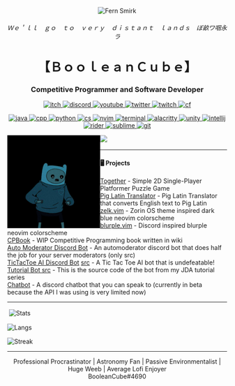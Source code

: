 <p align="center">
  <img src="https://static.wikia.nocookie.net/villains/images/a/a7/Tumblr_otgzm0EMIq1vuuzreo6_1280.gif/revision/latest/scale-to-width-down/250?cb=20180108084014" alt="Fern Smirk">
</p>

<h6 align="center">Ｗｅ＇ｌｌ　ｇｏ　ｔｏ　ｖｅｒｙ　ｄｉｓｔａｎｔ　ｌａｎｄｓ　ぼ畝ワ咽永ラ</h6>
<h1 align="center"><b>【﻿ＢｏｏｌｅａｎＣｕｂｅ】</b></h1>
<h3 align="center">Competitive Programmer and Software Developer</h3>
<p align="center"> 
  <a href="https://booleancube.itch.io/"> <img src="https://img.shields.io/badge/-itch.io-black?style=for-the-badge&logo=itch.io" alt="itch"> </a> 
  <a href="https://discord.gg/3ZDpPyR"> <img src="https://img.shields.io/badge/-discord-black?style=for-the-badge&logo=discord" alt="discord"> </a> 
  <a href="https://www.youtube.com/channel/UCsivrachJyFVLi7V60lrd6g"> <img src="https://img.shields.io/badge/-youtube-black?style=for-the-badge&logo=youtube&color=ff0000" alt="youtube"> </a> 
  <a href="https://twitter.com/BooleanCub3"> <img src="https://img.shields.io/badge/-twitter-black?style=for-the-badge&logo=twitter" alt="twitter"> </a> 
  <a href="https://www.twitch.tv/booleancub3"> <img src="https://img.shields.io/badge/-twitch-black?style=for-the-badge&logo=twitch" alt="twitch"> </a>
  <a href="https://codeforces.com/profile/booleancub3"> <img src="https://img.shields.io/badge/-codeforces-black?style=for-the-badge&logo=codeforces" alt="cf"> </a> 
</p>
<p align="center"> 
  <a href="https://www.java.com/en/"> <img src="https://img.shields.io/badge/-java-black?style=for-the-badge&logo=java&color=007396" alt="java"> </a> 
  <a href="https://www.cplusplus.com/"> <img src="https://img.shields.io/badge/-C%2B%2B-black?style=for-the-badge&logo=c%2B%2B&color=00599c" alt="cpp"> </a> 
  <a href="https://www.python.org/download/releases/3.0/"> <img src="https://img.shields.io/badge/-python-black?style=for-the-badge&logo=python" alt="python"> </a> 
  <a href="https://docs.microsoft.com/en-us/dotnet/csharp/tour-of-csharp/#:~:text=C%23%20(pronounced%20%22See%20Sharp%22,applications%20that%20run%20in%20the%20.&text=C%23%20has%20its%20roots%20in,%2C%20Java%2C%20and%20JavaScript%20programmers."> <img src="https://img.shields.io/badge/-C%23-black?style=for-the-badge&logo=c%20sharp&color=239120" alt="cs"> </a> 
  <a href="https://neovim.io/"> <img src="https://img.shields.io/badge/-neovim-black?style=for-the-badge&logo=neovim" alt="nvim"> </a> 
  <a href="https://www.microsoft.com/en-us/p/windows-terminal/9n0dx20hk701?activetab=pivot:overviewtab"> <img src="https://img.shields.io/badge/-terminal-black?style=for-the-badge&logo=windows%20terminal&color=4d4d4d" alt="terminal"> </a> 
  <a href="https://github.com/alacritty/alacritty"> <img src="https://img.shields.io/badge/-alacritty-black?style=for-the-badge&logo=alacritty" alt="alacritty"> </a> 
  <a href="https://unity.com/"> <img src="https://img.shields.io/badge/-unity-black?style=for-the-badge&logo=unity" alt="unity"> </a>
  <a href="https://www.jetbrains.com/idea/"> <img src="https://img.shields.io/badge/-IntelliJ-black?style=for-the-badge&logo=intellij%20idea" alt="intellij"> </a>
  <a href="https://www.jetbrains.com/rider/"> <img src="https://img.shields.io/badge/-Rider-black?style=for-the-badge&logo=Rider" alt="rider"> </a>
  <a href="https://www.sublimetext.com/"> <img src="https://img.shields.io/badge/-Sublime-black?style=for-the-badge&logo=Sublime%20Text" alt="sublime"> </a>
  <a href="https://git-scm.com/"> <img src="https://img.shields.io/badge/-Git-black?style=for-the-badge&logo=Git" alt="git"> </a>
</p>

<img src="https://github.com/BooleanCube/BooleanCube/blob/main/finn.jpg" width=213 align="left"/>
<a href="https://discord.gg/3ZDpPyR">
    <img src="https://lanyard.cnrad.dev/api/525126007330570259?idleMessage=Ｗｅ＇ｌｌ　ｇｏ　ｔｏ　ｖｅｒｙ　ｄｉｓｔａｎｔ　ｌａｎｄｓ　煙ム加スけヨ" />
</a>

----

#### 🖥️ Projects
[Together](https://booleancube.itch.io/together) - Simple 2D Single-Player Platformer Puzzle Game <br>
[Pig Latin Translator](https://github.com/BooleanCube/PigLatinTranslator) - Pig Latin Translator that converts English text to Pig Latin <br>
[zelk.vim](https://github.com/BooleanCube/zelk.vim) - Zorin OS theme inspired dark blue neovim colorscheme <br>
[blurple.vim](https://github.com/BooleanCube/blurple.vim) - Discord inspired blurple neovim colorscheme <br>
[CPBook](https://github.com/BooleanCube/CPBook) - WIP Competitive Programming book written in wiki <br>
[Auto Moderator Discord Bot](https://github.com/BooleanCube/AutoModeratorDiscordBot) - An automoderator discord bot that does half the job for your server moderators (only src) <br>
[TicTacToe AI Discord Bot](https://discord.com/api/oauth2/authorize?client_id=745316825629327420&permissions=8&scope=bot) [src](https://github.com/BooleanCube/TicTacToeAIBot) - A Tic Tac Toe AI bot that is undefeatable! <br>
[Tutorial Bot src](https://github.com/BooleanCube/TutorialBot) - This is the source code of the bot from my JDA tutorial series <br>
[Chatbot](https://github.com/BooleanCube/ChatbotBETA) - A discord chatbot that you can speak to (currently in beta because the API I was using is very limited now)

----

<p>&nbsp;<img align="center" src="https://github-readme-stats.vercel.app/api?username=BooleanCube&hide_border=true&show_icons=true&theme=tokyonight" alt="Stats" /></p>
<p><img align="center" src="https://github-readme-stats.vercel.app/api/top-langs/?username=BooleanCube&layout=compact&hide_border=true&hide=html&show_icons=true&theme=tokyonight" alt="Langs" /></p>
<p><img align="center" src="https://github-readme-streak-stats.herokuapp.com/?user=BooleanCube&hide_border=true&theme=tokyonight" alt="Streak" /></p>


----

<p align="center">
  Professional Procrastinator | Astronomy Fan | Passive Environmentalist | Huge Weeb | Average Lofi Enjoyer <br>
  BooleanCube#4690
</p>
